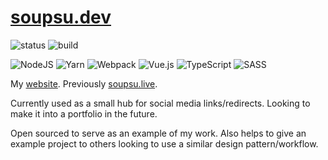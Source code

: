 # [soupsu.dev](https://soupsu.dev)
![status](https://img.shields.io/website?down_message=offline&label=status&up_message=online&url=https%3A%2F%2Fsoupsu.dev)
![build](https://img.shields.io/github/workflow/status/Wllew4/soupsu.dev/Build)

![NodeJS](https://img.shields.io/badge/node.js-6DA55F?style=for-the-badge&logo=node.js&logoColor=white)
![Yarn](https://img.shields.io/badge/yarn-%232C8EBB.svg?style=for-the-badge&logo=yarn&logoColor=white)
![Webpack](https://img.shields.io/badge/webpack-%238DD6F9.svg?style=for-the-badge&logo=webpack&logoColor=black)
![Vue.js](https://img.shields.io/badge/vuejs-%2335495e.svg?style=for-the-badge&logo=vuedotjs&logoColor=%234FC08D)
![TypeScript](https://img.shields.io/badge/typescript-%23007ACC.svg?style=for-the-badge&logo=typescript&logoColor=white)
![SASS](https://img.shields.io/badge/SASS-hotpink.svg?style=for-the-badge&logo=SASS&logoColor=white)

My [website](https://soupsu.dev).
Previously [soupsu.live](https://soupsu.live).

Currently used as a small hub for social media links/redirects.
Looking to make it into a portfolio in the future.

Open sourced to serve as an example of my work. Also helps to give an example
project to others looking to use a similar design pattern/workflow.
